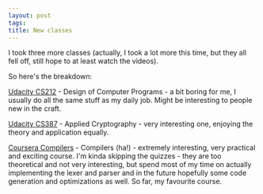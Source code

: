 ```yaml
--- 
layout: post
tags: 
title: New classes
---
```

I took three more classes (actually, I took a lot more this time, but they all
fell off, still hope to at least watch the videos).

So here's the breakdown:

[Udacity CS212](http://www.udacity.com/course/cs212) - Design of Computer
Programs - a bit boring for me, I usually do all the same stuff as my daily
job. Might be interesting to people new in the craft.

[Udacity CS387](http://www.udacity.com/course/cs387) - Applied Cryptography -
very interesting one, enjoying the theory and application equally.

[Coursera Compilers](http://coursera.org/compilers) - Compilers (ha!) -
extremely interesting, very practical and exciting course. I'm kinda skipping
the quizzes - they are too theoretical and not very interesting, but spend
most of my time on actually implementing the lexer and parser and in the
future hopefully some code generation and optimizations as well. So far, my
favourite course.
